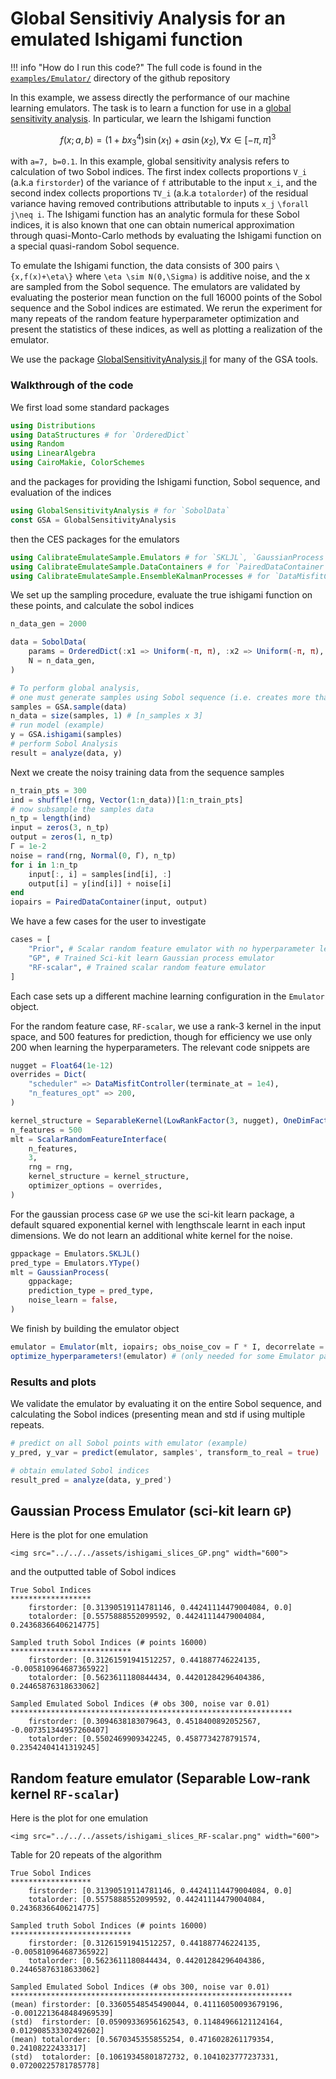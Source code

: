 # Global Sensitiviy Analysis for an emulated Ishigami function

!!! info "How do I run this code?"
    The full code is found in the [`examples/Emulator/`](https://github.com/CliMA/CalibrateEmulateSample.jl/tree/main/examples/Emulator) directory of the github repository

In this example, we assess directly the performance of our machine learning emulators. The task is to learn a function for use in a [global sensitivity analysis](https://en.wikipedia.org/wiki/Variance-based_sensitivity_analysis). In particular, we learn the Ishigami function
```math
f(x; a, b) = (1 + bx_3^4)\sin(x_1) + a \sin(x_2), \forall x\in [-\pi,\pi]^3
```
with ``a=7, b=0.1``. In this example, global sensitivity analysis refers to calculation of two Sobol indices. The first index collects proportions ``V_i`` (a.k.a `firstorder`) of the variance of ``f`` attributable to the input ``x_i``, and the second index collects proportions ``TV_i`` (a.k.a `totalorder`) of the residual variance having removed contributions attributable to inputs ``x_j`` ``\forall j\neq i``. The Ishigami function has an analytic formula for these Sobol indices, it is also known that one can obtain numerical approximation through quasi-Monto-Carlo methods by evaluating the Ishigami function on a special quasi-random Sobol sequence.

To emulate the Ishigami function, the data consists of 300 pairs ``\{x,f(x)+\eta\}`` where ``\eta \sim N(0,\Sigma)`` is additive noise, and the x are sampled from the Sobol sequence. The emulators are validated by evaluating the posterior mean function on the full 16000 points of the Sobol sequence and the Sobol indices are estimated. We rerun the experiment for many repeats of the random feature hyperparameter optimization and present the statistics of these indices, as well as plotting a realization of the emulator.

We use the package [GlobalSensitivityAnalysis.jl](https://github.com/lrennels/GlobalSensitivityAnalysis.jl) for many of the GSA tools.

### Walkthrough of the code
We first load some standard packages
```julia
using Distributions
using DataStructures # for `OrderedDict`
using Random
using LinearAlgebra
using CairoMakie, ColorSchemes 
```
and the packages for providing the Ishigami function, Sobol sequence, and evaluation of the indices
```julia
using GlobalSensitivityAnalysis # for `SobolData`
const GSA = GlobalSensitivityAnalysis
```
then the CES packages for the emulators
```julia
using CalibrateEmulateSample.Emulators # for `SKLJL`, `GaussianProcess`, `SeparableKernel`, `LowRankFactor`, `OneDimFactor`, `ScalarRandomFeatureInterface`, `Emulator`
using CalibrateEmulateSample.DataContainers # for `PairedDataContainer`
using CalibrateEmulateSample.EnsembleKalmanProcesses # for `DataMisfitController`
```
We set up the sampling procedure, evaluate the true ishigami function on these points, and calculate the sobol indices
```julia
n_data_gen = 2000 

data = SobolData(
    params = OrderedDict(:x1 => Uniform(-π, π), :x2 => Uniform(-π, π), :x3 => Uniform(-π, π)),
    N = n_data_gen,
)

# To perform global analysis,
# one must generate samples using Sobol sequence (i.e. creates more than N points)
samples = GSA.sample(data)
n_data = size(samples, 1) # [n_samples x 3]
# run model (example)
y = GSA.ishigami(samples)
# perform Sobol Analysis
result = analyze(data, y)
```
Next we create the noisy training data from the sequence samples
```julia
n_train_pts = 300
ind = shuffle!(rng, Vector(1:n_data))[1:n_train_pts]
# now subsample the samples data
n_tp = length(ind)
input = zeros(3, n_tp)
output = zeros(1, n_tp)
Γ = 1e-2
noise = rand(rng, Normal(0, Γ), n_tp)
for i in 1:n_tp
    input[:, i] = samples[ind[i], :]
    output[i] = y[ind[i]] + noise[i]
end
iopairs = PairedDataContainer(input, output)
```
We have a few cases for the user to investigate
```julia
cases = [
    "Prior", # Scalar random feature emulator with no hyperparameter learning
    "GP", # Trained Sci-kit learn Gaussian process emulator
    "RF-scalar", # Trained scalar random feature emulator
]
```
Each case sets up a different machine learning configuration in the `Emulator` object.

For the random feature case, `RF-scalar`, we use a rank-3 kernel in the input space, and 500 features for prediction, though for efficiency we use only 200 when learning the hyperparameters. The relevant code snippets are
```julia
nugget = Float64(1e-12)
overrides = Dict(
    "scheduler" => DataMisfitController(terminate_at = 1e4),
    "n_features_opt" => 200,
)

kernel_structure = SeparableKernel(LowRankFactor(3, nugget), OneDimFactor())
n_features = 500
mlt = ScalarRandomFeatureInterface(
    n_features,
    3,
    rng = rng,
    kernel_structure = kernel_structure,
    optimizer_options = overrides,
)
```
For the gaussian process case `GP` we use the sci-kit learn package, a default squared exponential kernel with lengthscale learnt in each input dimensions. We do not learn an additional white kernel for the noise.
```julia
gppackage = Emulators.SKLJL()
pred_type = Emulators.YType()
mlt = GaussianProcess(
    gppackage;
    prediction_type = pred_type,
    noise_learn = false,
)
```
We finish by building the emulator object
```julia
emulator = Emulator(mlt, iopairs; obs_noise_cov = Γ * I, decorrelate = decorrelate)
optimize_hyperparameters!(emulator) # (only needed for some Emulator packages)
```

### Results and plots

We validate the emulator by evaluating it on the entire Sobol sequence, and calculating the Sobol indices (presenting mean and std if using multiple repeats.

```julia
# predict on all Sobol points with emulator (example)    
y_pred, y_var = predict(emulator, samples', transform_to_real = true)

# obtain emulated Sobol indices
result_pred = analyze(data, y_pred')
```

## Gaussian Process Emulator (sci-kit learn `GP`)

Here is the plot for one emulation
```@raw html
<img src="../../../assets/ishigami_slices_GP.png" width="600">
```
and the outputted table of Sobol indices
```
True Sobol Indices
******************
    firstorder: [0.31390519114781146, 0.44241114479004084, 0.0]
    totalorder: [0.5575888552099592, 0.44241114479004084, 0.24368366406214775]
 
Sampled truth Sobol Indices (# points 16000)
***************************
    firstorder: [0.31261591941512257, 0.441887746224135, -0.005810964687365922]
    totalorder: [0.5623611180844434, 0.44201284296404386, 0.24465876318633062]
 
Sampled Emulated Sobol Indices (# obs 300, noise var 0.01)
***************************************************************
    firstorder: [0.3094638183079643, 0.4518400892052567, -0.007351344957260407]
    totalorder: [0.5502469909342245, 0.4587734278791574, 0.23542404141319245]
```

## Random feature emulator (Separable Low-rank kernel `RF-scalar`)

Here is the plot for one emulation
```@raw html
<img src="../../../assets/ishigami_slices_RF-scalar.png" width="600">
```

Table for 20 repeats of the algorithm
```
True Sobol Indices
******************
    firstorder: [0.31390519114781146, 0.44241114479004084, 0.0]
    totalorder: [0.5575888552099592, 0.44241114479004084, 0.24368366406214775]
 
Sampled truth Sobol Indices (# points 16000)
***************************
    firstorder: [0.31261591941512257, 0.441887746224135, -0.005810964687365922]
    totalorder: [0.5623611180844434, 0.44201284296404386, 0.24465876318633062]
 
Sampled Emulated Sobol Indices (# obs 300, noise var 0.01)
***************************************************************
(mean) firstorder: [0.33605548545490044, 0.41116050093679196, -0.0012213648484969539]
(std)  firstorder: [0.05909336956162543, 0.11484966121124164, 0.012908533302492602]
(mean) totalorder: [0.5670345355855254, 0.4716028261179354, 0.24108222433317]
(std)  totalorder: [0.10619345801872732, 0.1041023777237331, 0.07200225781785778]

```

